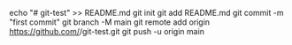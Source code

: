 echo "# git-test" >> README.md
git init
git add README.md
git commit -m "first commit"
git branch -M main
git remote add origin https://github.com/<allnmar>/git-test.git
git push -u origin main
